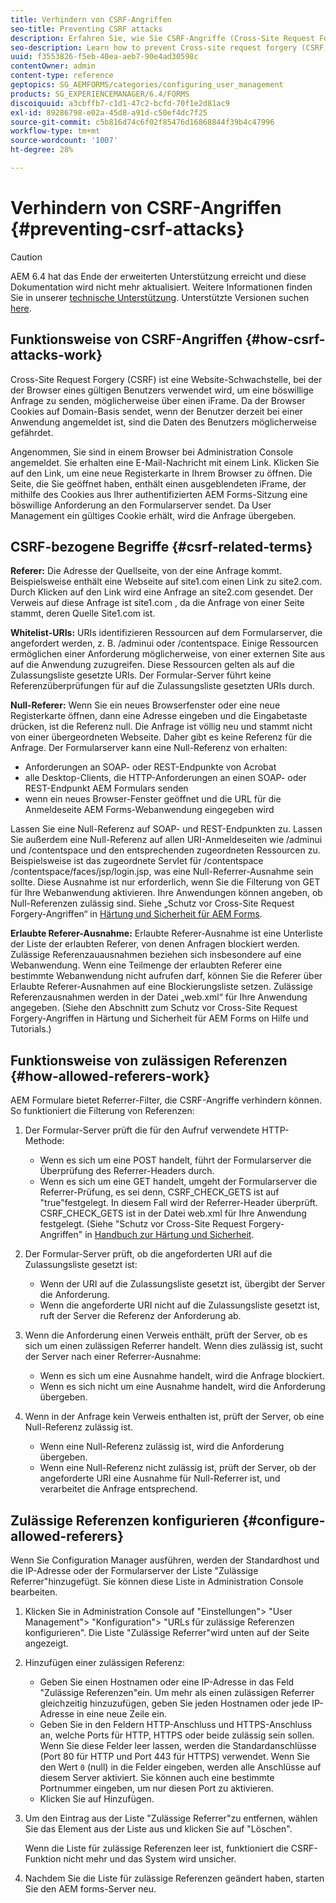 ```yaml
---
title: Verhindern von CSRF-Angriffen
seo-title: Preventing CSRF attacks
description: Erfahren Sie, wie Sie CSRF-Angriffe (Cross-Site Request Forgery) verhindern und Benutzerdaten vor Beschädigung schützen können.
seo-description: Learn how to prevent Cross-site request forgery (CSRF) attacks and safeguard user data from being compromised.
uuid: f3553826-f5eb-40ea-aeb7-90e4ad30598c
contentOwner: admin
content-type: reference
geptopics: SG_AEMFORMS/categories/configuring_user_management
products: SG_EXPERIENCEMANAGER/6.4/FORMS
discoiquuid: a3cbffb7-c1d1-47c2-bcfd-70f1e2d81ac9
exl-id: 89286798-e02a-45d8-a91d-c50ef4dc7f25
source-git-commit: c5b816d74c6f02f85476d16868844f39b4c47996
workflow-type: tm+mt
source-wordcount: '1007'
ht-degree: 28%

---
```


# Verhindern von CSRF-Angriffen {#preventing-csrf-attacks}

>[!CAUTION]
>
>AEM 6.4 hat das Ende der erweiterten Unterstützung erreicht und diese Dokumentation wird nicht mehr aktualisiert. Weitere Informationen finden Sie in unserer [technische Unterstützung](https://helpx.adobe.com/de/support/programs/eol-matrix.html). Unterstützte Versionen suchen [here](https://experienceleague.adobe.com/docs/?lang=de).

## Funktionsweise von CSRF-Angriffen {#how-csrf-attacks-work}

Cross-Site Request Forgery (CSRF) ist eine Website-Schwachstelle, bei der der Browser eines gültigen Benutzers verwendet wird, um eine böswillige Anfrage zu senden, möglicherweise über einen iFrame. Da der Browser Cookies auf Domain-Basis sendet, wenn der Benutzer derzeit bei einer Anwendung angemeldet ist, sind die Daten des Benutzers möglicherweise gefährdet.

Angenommen, Sie sind in einem Browser bei Administration Console angemeldet. Sie erhalten eine E-Mail-Nachricht mit einem Link. Klicken Sie auf den Link, um eine neue Registerkarte in Ihrem Browser zu öffnen. Die Seite, die Sie geöffnet haben, enthält einen ausgeblendeten iFrame, der mithilfe des Cookies aus Ihrer authentifizierten AEM Forms-Sitzung eine böswillige Anforderung an den Formularserver sendet. Da User Management ein gültiges Cookie erhält, wird die Anfrage übergeben.

## CSRF-bezogene Begriffe {#csrf-related-terms}

**Referer:** Die Adresse der Quellseite, von der eine Anfrage kommt. Beispielsweise enthält eine Webseite auf site1.com einen Link zu site2.com. Durch Klicken auf den Link wird eine Anfrage an site2.com gesendet. Der Verweis auf diese Anfrage ist site1.com , da die Anfrage von einer Seite stammt, deren Quelle Site1.com ist.

**Whitelist-URIs:** URIs identifizieren Ressourcen auf dem Formularserver, die angefordert werden, z. B. /adminui oder /contentspace. Einige Ressourcen ermöglichen einer Anforderung möglicherweise, von einer externen Site aus auf die Anwendung zuzugreifen. Diese Ressourcen gelten als auf die Zulassungsliste gesetzte URIs. Der Formular-Server führt keine Referenzüberprüfungen für auf die Zulassungsliste gesetzten URIs durch.

**Null-Referer:** Wenn Sie ein neues Browserfenster oder eine neue Registerkarte öffnen, dann eine Adresse eingeben und die Eingabetaste drücken, ist die Referenz null. Die Anfrage ist völlig neu und stammt nicht von einer übergeordneten Webseite. Daher gibt es keine Referenz für die Anfrage. Der Formularserver kann eine Null-Referenz von erhalten:

* Anforderungen an SOAP- oder REST-Endpunkte von Acrobat
* alle Desktop-Clients, die HTTP-Anforderungen an einen SOAP- oder REST-Endpunkt AEM Formulars senden
* wenn ein neues Browser-Fenster geöffnet und die URL für die Anmeldeseite AEM Forms-Webanwendung eingegeben wird

Lassen Sie eine Null-Referenz auf SOAP- und REST-Endpunkten zu. Lassen Sie außerdem eine Null-Referenz auf allen URI-Anmeldeseiten wie /adminui und /contentspace und den entsprechenden zugeordneten Ressourcen zu. Beispielsweise ist das zugeordnete Servlet für /contentspace /contentspace/faces/jsp/login.jsp, was eine Null-Referrer-Ausnahme sein sollte. Diese Ausnahme ist nur erforderlich, wenn Sie die Filterung von GET für Ihre Webanwendung aktivieren. Ihre Anwendungen können angeben, ob Null-Referenzen zulässig sind. Siehe „Schutz vor Cross-Site Request Forgery-Angriffen“ in [Härtung und Sicherheit für AEM Forms](https://help.adobe.com/de_DE/livecycle/11.0/HardeningSecurity/index.html).

**Erlaubte Referer-Ausnahme:** Erlaubte Referer-Ausnahme ist eine Unterliste der Liste der erlaubten Referer, von denen Anfragen blockiert werden. Zulässige Referenzauausnahmen beziehen sich insbesondere auf eine Webanwendung. Wenn eine Teilmenge der erlaubten Referer eine bestimmte Webanwendung nicht aufrufen darf, können Sie die Referer über Erlaubte Referer-Ausnahmen auf eine Blockierungsliste setzen. Zulässige Referenzausnahmen werden in der Datei „web.xml“ für Ihre Anwendung angegeben. (Siehe den Abschnitt zum Schutz vor Cross-Site Request Forgery-Angriffen in Härtung und Sicherheit für AEM Forms on Hilfe und Tutorials.)

## Funktionsweise von zulässigen Referenzen {#how-allowed-referers-work}

AEM Formulare bietet Referrer-Filter, die CSRF-Angriffe verhindern können. So funktioniert die Filterung von Referenzen:

1. Der Formular-Server prüft die für den Aufruf verwendete HTTP-Methode:

   * Wenn es sich um eine POST handelt, führt der Formularserver die Überprüfung des Referrer-Headers durch.
   * Wenn es sich um eine GET handelt, umgeht der Formularserver die Referrer-Prüfung, es sei denn, CSRF_CHECK_GETS ist auf &quot;true&quot;festgelegt. In diesem Fall wird der Referrer-Header überprüft. CSRF_CHECK_GETS ist in der Datei web.xml für Ihre Anwendung festgelegt. (Siehe &quot;Schutz vor Cross-Site Request Forgery-Angriffen&quot; in [Handbuch zur Härtung und Sicherheit](https://help.adobe.com/de_DE/livecycle/11.0/HardeningSecurity/index.html).

1. Der Formular-Server prüft, ob die angeforderten URI auf die Zulassungsliste gesetzt ist:

   * Wenn der URI auf die Zulassungsliste gesetzt ist, übergibt der Server die Anforderung.
   * Wenn die angeforderte URI nicht auf die Zulassungsliste gesetzt ist, ruft der Server die Referenz der Anforderung ab.

1. Wenn die Anforderung einen Verweis enthält, prüft der Server, ob es sich um einen zulässigen Referrer handelt. Wenn dies zulässig ist, sucht der Server nach einer Referrer-Ausnahme:

   * Wenn es sich um eine Ausnahme handelt, wird die Anfrage blockiert.
   * Wenn es sich nicht um eine Ausnahme handelt, wird die Anforderung übergeben.

1. Wenn in der Anfrage kein Verweis enthalten ist, prüft der Server, ob eine Null-Referenz zulässig ist.

   * Wenn eine Null-Referenz zulässig ist, wird die Anforderung übergeben.
   * Wenn eine Null-Referenz nicht zulässig ist, prüft der Server, ob der angeforderte URI eine Ausnahme für Null-Referrer ist, und verarbeitet die Anfrage entsprechend.

## Zulässige Referenzen konfigurieren {#configure-allowed-referers}

Wenn Sie Configuration Manager ausführen, werden der Standardhost und die IP-Adresse oder der Formularserver der Liste &quot;Zulässige Referrer&quot;hinzugefügt. Sie können diese Liste in Administration Console bearbeiten.

1. Klicken Sie in Administration Console auf &quot;Einstellungen&quot;> &quot;User Management&quot;> &quot;Konfiguration&quot;> &quot;URLs für zulässige Referenzen konfigurieren&quot;. Die Liste &quot;Zulässige Referrer&quot;wird unten auf der Seite angezeigt.
1. Hinzufügen einer zulässigen Referenz:

   * Geben Sie einen Hostnamen oder eine IP-Adresse in das Feld &quot;Zulässige Referenzen&quot;ein. Um mehr als einen zulässigen Referrer gleichzeitig hinzuzufügen, geben Sie jeden Hostnamen oder jede IP-Adresse in eine neue Zeile ein.
   * Geben Sie in den Feldern HTTP-Anschluss und HTTPS-Anschluss an, welche Ports für HTTP, HTTPS oder beide zulässig sein sollen. Wenn Sie diese Felder leer lassen, werden die Standardanschlüsse (Port 80 für HTTP und Port 443 für HTTPS) verwendet. Wenn Sie den Wert `0` (null) in die Felder eingeben, werden alle Anschlüsse auf diesem Server aktiviert. Sie können auch eine bestimmte Portnummer eingeben, um nur diesen Port zu aktivieren.
   * Klicken Sie auf Hinzufügen.

1. Um den Eintrag aus der Liste &quot;Zulässige Referrer&quot;zu entfernen, wählen Sie das Element aus der Liste aus und klicken Sie auf &quot;Löschen&quot;.

   Wenn die Liste für zulässige Referenzen leer ist, funktioniert die CSRF-Funktion nicht mehr und das System wird unsicher.

1. Nachdem Sie die Liste für zulässige Referenzen geändert haben, starten Sie den AEM forms-Server neu.
